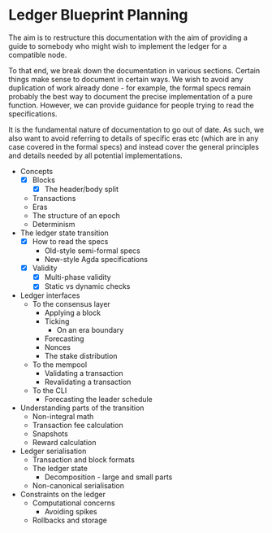 # Ledger Blueprint Planning

The aim is to restructure this documentation with the aim of providing a guide
to somebody who might wish to implement the ledger for a compatible node.

To that end, we break down the documentation in various sections. Certain
things make sense to document in certain ways. We wish to avoid any duplication
of work already done - for example, the formal specs remain probably the best
way to document the precise implementation of a pure function. However, we can
provide guidance for people trying to read the specifications.

It is the fundamental nature of documentation to go out of date. As such, we
also want to avoid referring to details of specific eras etc (which are in any
case covered in the formal specs) and instead cover the general principles and
details needed by all potential implementations.

- Concepts
  - [x] Blocks
    - [x] The header/body split
  - Transactions
  - Eras
  - The structure of an epoch
  - Determinism
- The ledger state transition
  - [x] How to read the specs
    - Old-style semi-formal specs
    - New-style Agda specifications
  - [x] Validity
    - [x] Multi-phase validity
    - [x] Static vs dynamic checks
- Ledger interfaces
  - To the consensus layer
    - Applying a block
    - Ticking
      - On an era boundary
    - Forecasting
    - Nonces
    - The stake distribution
  - To the mempool
    - Validating a transaction
    - Revalidating a transaction
  - To the CLI
    - Forecasting the leader schedule
- Understanding parts of the transition
  - Non-integral math
  - Transaction fee calculation
  - Snapshots
  - Reward calculation
- Ledger serialisation
  - Transaction and block formats
  - The ledger state
    - Decomposition - large and small parts
  - Non-canonical serialisation
- Constraints on the ledger
  - Computational concerns
    - Avoiding spikes
  - Rollbacks and storage
